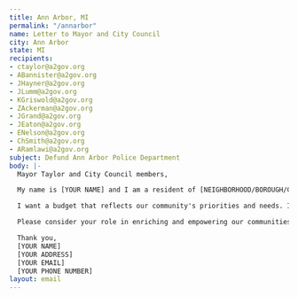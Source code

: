 ```yaml
---
title: Ann Arbor, MI
permalink: "/annarbor"
name: Letter to Mayor and City Council
city: Ann Arbor
state: MI
recipients:
- ctaylor@a2gov.org
- ABannister@a2gov.org
- JHayner@a2gov.org
- JLumm@a2gov.org
- KGriswold@a2gov.org
- ZAckerman@a2gov.org
- JGrand@a2gov.org
- JEaton@a2gov.org
- ENelson@a2gov.org
- ChSmith@a2gov.org
- ARamlawi@a2gov.org
subject: Defund Ann Arbor Police Department
body: |-
  Mayor Taylor and City Council members,

  My name is [YOUR NAME] and I am a resident of [NEIGHBORHOOD/BOROUGH/CITY]. Given the history of policing and the most recent murders of Black people, I am asking you to redirect money away from the Ann Arbor PD in the 2021 budget and instead to prioritize services that help strengthen our communities.

  I want a budget that reflects our community's priorities and needs. In 2020, the City of Ann Arbor's Budget showed that 27% of the general fund was allocated to policing while only 16% was allocated to community services and only 6% to public services. We want Ann Arbor PD's funding redistributed to services that actually help the people of Ann Arbor, including affordable housing, more mental health services, and rent suspension and forgiveness for those who are currently unemployed. Beyond policing our community, these services are proven to be more effective in improving community safety and wellness. I demand a budget that supports community wellbeing, rather than giving power to police forces that tear us apart.

  Please consider your role in enriching and empowering our communities, especially amidst systemic racial injustice, wide-spread illness, and economic vulnerability.

  Thank you,
  [YOUR NAME]
  [YOUR ADDRESS]
  [YOUR EMAIL]
  [YOUR PHONE NUMBER]
layout: email
---
```


